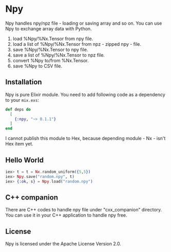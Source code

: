 # Npy

Npy handles npy/npz file - loading or saving array and so on. You can use Npy to exchange array data with Python.

  1. load %Npy/%Nx.Tensor from npy file.
  2. load a list of %Npy/%Nx.Tensor from npz - zipped npy - file.
  3. save %Npy/%Nx.Tensor to npy file.
  4. save a list of %Npy/%Nx.Tensor to npz file.
  5. convert %Npy to/from %Nx.Tensor.
  6. save %Npy to CSV file.

## Installation
Npy is pure Elixir module. You need to add following code as a dependency to your `mix.exs`:

```elixir
def deps do
  [
    {:npy, "~> 0.1.1"}
  ]
end
```

I cannot publish this module to Hex, because depending module - Nx - isn't Hex item yet. 

## Hello World
```elixir
iex> t = t = Nx.random_uniform({5,5})
iex> Npy.save("random.npy", t)
iex> {:ok, s} = Npy.load("random.npy")
```

## C++ companion
There are C++ codes to handle npy file under "cxx_companion" directory. You can use it in your C++ application to handle npy free.

## License
Npy is licensed under the Apache License Version 2.0.
